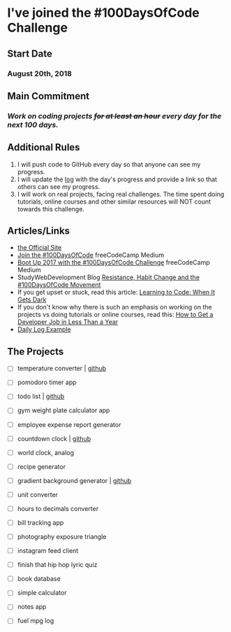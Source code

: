 # I've joined the #100DaysOfCode Challenge
## Start Date
### August 20th, 2018
## Main Commitment
### *Work on coding projects ~~for at least an hour~~ every day for the next 100 days.*
## Additional Rules
1. I will push code to GitHub every day so that anyone can see my progress.
2. I will update the [log](log.md) with the day's progress and provide a link so that others can see my progress.
3. I will work on real projects, facing real challenges. The time spent doing tutorials, online courses and other similar resources will NOT count towards this challenge.


## Articles/Links
- [the Official Site](http://100daysofcode.com/)
- [Join the #100DaysOfCode](https://medium.freecodecamp.com/join-the-100daysofcode-556ddb4579e4) freeCodeCamp Medium
- [Boot Up 2017 with the #100DaysOfCode Challenge](https://medium.freecodecamp.com/start-2017-with-the-100daysofcode-improved-and-updated-18ce604b237b) freeCodeCamp Medium 
- StudyWebDevelopment Blog [Resistance, Habit Change and the #100DaysOfCode Movement](https://studywebdevelopment.com/100-days-of-code.html) 
- If you get upset or stuck, read this article: [Learning to Code: When It Gets Dark](https://medium.freecodecamp.com/learning-to-code-when-it-gets-dark-e485edfb58fd)
- If you don't know why there is such an emphasis on working on the projects vs doing tutorials or online courses, read this: [How to Get a Developer Job in Less Than a Year](https://medium.freecodecamp.com/)
- [Daily Log Example](https://github.com/Kallaway/100-days-kallaway-log)

## The Projects 
- [ ] temperature converter | [github](https://github.com/dkphl/temp-converter)
- [ ] pomodoro timer app
- [ ] todo list | [github](https://github.com/dkphl/uglyTodoList)
- [ ] gym weight plate calculator app
- [ ] employee expense report generator
- [ ] countdown clock | [github](https://github.com/dkphl/countdownClock)
- [ ] world clock, analog  
- [ ] recipe generator
- [ ] gradient background generator | [github](https://github.com/dkphl/background-generator)
- [ ] unit converter
- [ ] hours to decimals converter
- [ ] bill tracking app
- [ ] photography exposure triangle
- [ ] instagram feed client
- [ ] finish that hip hop lyric quiz
- [ ] book database
- [ ] simple calculator
- [ ] notes app 
- [ ] fuel mpg log




